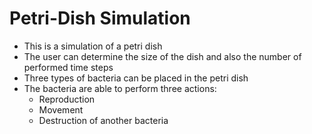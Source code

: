 # Petri-Dish Simulation
- This is a simulation of a petri dish
- The user can determine the size of the dish and also the number of performed time steps
- Three types of bacteria can be placed in the petri dish
- The bacteria are able to perform three actions:
  - Reproduction
  - Movement
  - Destruction of another bacteria
